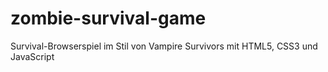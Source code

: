 # zombie-survival-game
Survival-Browserspiel im Stil von Vampire Survivors mit HTML5, CSS3 und JavaScript

